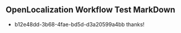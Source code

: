 ## OpenLocalization Workflow Test MarkDown
* b12e48dd-3b68-4fae-bd5d-d3a20599a4bb thanks!

<!--HONumber=Aug16_HO1-->


